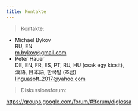 ```yaml
---
title: Kontakte
---
```


> Kontakte:

- Michael Bykov</br>RU, EN</br>m.bykov@gmail.com
- Peter Hauer</br>DE, EN, FR, ES, PT, RU, HU (csak egy kicsit),</br> 漢語, 日本語, 한국말 (조금)</br>linguasoft_2017@yahoo.com

> Diskussionsforum:

https://groups.google.com/forum/#!forum/diglossa
